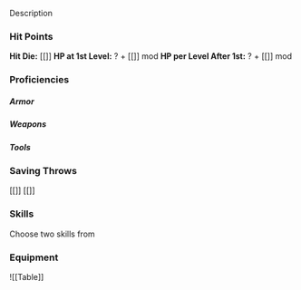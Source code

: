 Description

### **Hit Points**
**Hit Die:** [[]]
**HP at 1st Level:** ? + [[]] mod
**HP per Level After 1st:** ? + [[]] mod

### **Proficiencies**
##### **Armor**

##### **Weapons**

##### **Tools**


### **Saving Throws**
[[]]
[[]]

### **Skills**
Choose two skills from 

### **Equipment**


![[Table]]